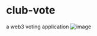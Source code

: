 # club-vote 
a web3 voting application 
![image](https://github.com/user-attachments/assets/09beb319-bfa8-4723-8f32-6b4602016ac1)
